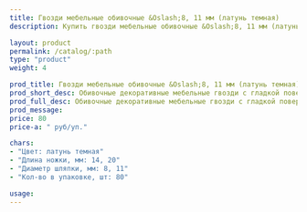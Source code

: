 ```yaml
---
title: Гвозди мебельные обивочные &Oslash;8, 11 мм (латунь темная)
description: Купить гвозди мебельные обивочные &Oslash;8, 11 мм (латунь темная) в розницу с доставкой по Москве.

layout: product
permalink: /catalog/:path
type: "product"
weight: 4

prod_title: Гвозди мебельные обивочные &Oslash;8, 11 мм (латунь темная)
prod_short_desc: Обивочные декоративные мебельные гвозди с гладкой поверхностью. Цвет - латунь темная.
prod_full_desc: Обивочные декоративные мебельные гвозди с гладкой поверхностью. Цвет - латунь темная.
prod_message:
price: 80
price-a: " руб/уп."

chars:
- "Цвет: латунь темная"
- "Длина ножки, мм: 14, 20"
- "Диаметр шляпки, мм: 8, 11"
- "Кол-во в упаковке, шт: 80"

usage:
---
```


